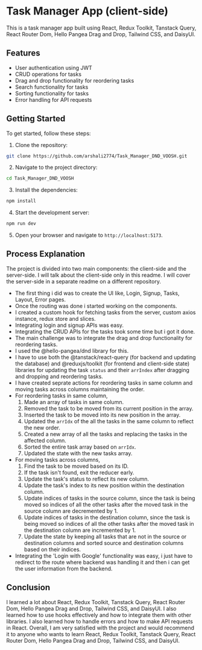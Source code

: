 # Task Manager App (client-side)

This is a task manager app built using React, Redux Toolkit, Tanstack Query, React Router Dom, Hello Pangea Drag and Drop, Tailwind CSS, and DaisyUI.

## Features

- User authentication using JWT
- CRUD operations for tasks
- Drag and drop functionality for reordering tasks
- Search functionality for tasks
- Sorting functionality for tasks
- Error handling for API requests

## Getting Started

To get started, follow these steps:

1. Clone the repository:

```bash
git clone https://github.com/arshali2774/Task_Manager_DND_VOOSH.git
```

2. Navigate to the project directory:

```bash
cd Task_Manager_DND_VOOSH
```

3. Install the dependencies:

```bash
npm install
```

4. Start the development server:

```bash
npm run dev
```

5. Open your browser and navigate to `http://localhost:5173`.

## Process Explanation

The project is divided into two main components: the client-side and the server-side. I will talk about the client-side only in this readme. I will cover the server-side in a separate readme on a different repository.

- The first thing i did was to create the UI like, Login, Signup, Tasks, Layout, Error pages.
- Once the routing was done i started working on the components.
- I created a custom hook for fetching tasks from the server, custom axios instance, redux store and slices.
- Integrating login and signup APIs was easy.
- Integrating the CRUD APIs for the tasks took some time but i got it done.
- The main challenge was to integrate the drag and drop functionality for reordering tasks.
- I used the @hello-pangea/dnd library for this.
- I have to use both the @tanstack/react-query (for backend and updating the database) and @reduxjs/toolkit (for frontend and client-side state) libraries for updating the task `status` and their `arrIndex` after dragging and dropping and reordering tasks.
- I have created seprate actions for reordering tasks in same column and moving tasks across columns maintaining the order.
- For reordering tasks in same column,
  1. Made an array of tasks in same column.
  2. Removed the task to be moved from its current position in the array.
  3. Inserted the task to be moved into its new position in the array.
  4. Updated the `arrIdx` of the all the tasks in the same column to reflect the new order.
  5. Created a new array of all the tasks and replacing the tasks in the affected column.
  6. Sorted the entire task array based on `arrIdx`.
  7. Updated the state with the new tasks array.
- For moving tasks across columns,
  1. Find the task to be moved based on its ID.
  2. If the task isn't found, exit the reducer early.
  3. Update the task's status to reflect its new column.
  4. Update the task's index to its new position within the destination column.
  5. Update indices of tasks in the source column, since the task is being moved so indices of all the other tasks after the moved task in the source column are decremented by 1.
  6. Update indices of tasks in the destination column, since the task is being moved so indices of all the other tasks after the moved task in the destination column are incremented by 1.
  7. Update the state by keeping all tasks that are not in the source or destination columns and sorted source and destination columns based on their indices.
- Integrating the 'Login with Google' functionality was easy, i just have to redirect to the route where backend was handling it and then i can get the user information from the backend.

## Conclusion

I learned a lot about React, Redux Toolkit, Tanstack Query, React Router Dom, Hello Pangea Drag and Drop, Tailwind CSS, and DaisyUI. I also learned how to use hooks effectively and how to integrate them with other libraries. I also learned how to handle errors and how to make API requests in React. Overall, I am very satisfied with the project and would recommend it to anyone who wants to learn React, Redux Toolkit, Tanstack Query, React Router Dom, Hello Pangea Drag and Drop, Tailwind CSS, and DaisyUI.
